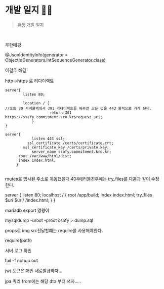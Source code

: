 # 개발 일지 🐱‍👓

> 유정 개발 일지 

<br>

무한매핑

@JsonIdentityInfo(generator = ObjectIdGenerators.IntSequenceGenerator.class)

이걸루 해결

http→https 로 리다이렉트

```
server{
		listen 80;

		location / {
//포트 80 서버블럭에서 301 리다이렉트를 해주면 모든 것을 443 블럭으로 가게 된다.
					return 301 https://ssafy.commitment.kro.kr$request_uri;
			}
}  

server{
			listen 443 ssl;
		  ssl_certificate /certs/certificate.crt;
	    ssl_certificate_key /certs/private.key;
			server_name ssafy.commitment.kro.kr;
      root /var/www/html/dist;
      index index.html;
	 }
	
```

routes로 명시된 주소로 이동했을때 404에러뜰경우에는 try_files를 다음과 같이 수정한다.

server {
        listen 80;
        localhost / {
            root    /app/build;
            index   index.html;
            try_files $uri $uri/ /index.html;
        }
    }

mariadb export 명령어

mysqldump -uroot -proot ssafy > dump.sql

props로 img src전달할떄는 require를 사용해야한다.

require(path)

서버 로그 확인

tail -f nohup.out

jwt 토큰은 매번 새로발급하자...

jpa 쿼리 from에는 해당 dto 부터 쓰자.....